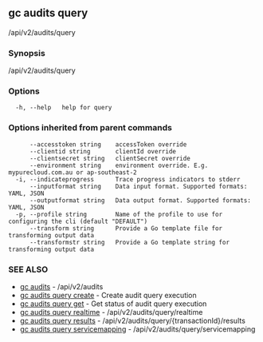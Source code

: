 ## gc audits query

/api/v2/audits/query

### Synopsis

/api/v2/audits/query

### Options

```
  -h, --help   help for query
```

### Options inherited from parent commands

```
      --accesstoken string    accessToken override
      --clientid string       clientId override
      --clientsecret string   clientSecret override
      --environment string    environment override. E.g. mypurecloud.com.au or ap-southeast-2
  -i, --indicateprogress      Trace progress indicators to stderr
      --inputformat string    Data input format. Supported formats: YAML, JSON
      --outputformat string   Data output format. Supported formats: YAML, JSON
  -p, --profile string        Name of the profile to use for configuring the cli (default "DEFAULT")
      --transform string      Provide a Go template file for transforming output data
      --transformstr string   Provide a Go template string for transforming output data
```

### SEE ALSO

* [gc audits](gc_audits.html)	 - /api/v2/audits
* [gc audits query create](gc_audits_query_create.html)	 - Create audit query execution
* [gc audits query get](gc_audits_query_get.html)	 - Get status of audit query execution
* [gc audits query realtime](gc_audits_query_realtime.html)	 - /api/v2/audits/query/realtime
* [gc audits query results](gc_audits_query_results.html)	 - /api/v2/audits/query/{transactionId}/results
* [gc audits query servicemapping](gc_audits_query_servicemapping.html)	 - /api/v2/audits/query/servicemapping


